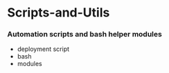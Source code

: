 # Scripts-and-Utils

### Automation scripts and bash helper modules

- deployment script
- bash
- modules
